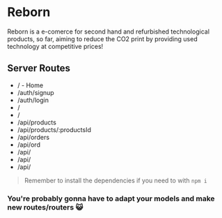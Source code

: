 # Reborn

Reborn is a e-comerce for second hand and refurbished technological products, so far, aiming to reduce the CO2 print by providing used technology at competitive prices!

## Server Routes

- / - Home
- /auth/signup
- /auth/login
- /
- /
- /api/products
- /api/products/:productsId
- /api/orders
- /api/ord
- /api/
- /api/
- /api/

> Remember to install the dependencies if you need to with `npm i`

### You're probably gonna have to adapt your models and make new routes/routers 😺
